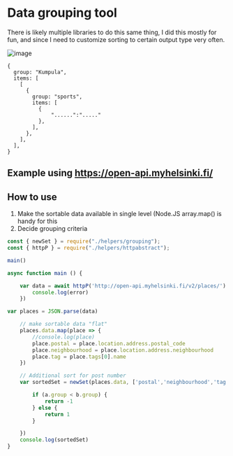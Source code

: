 
# Data grouping tool

There is likely multiple libraries to do this same thing, I did this mostly for fun, and since I need to customize sorting to certain output type very often.

![image](https://user-images.githubusercontent.com/58001986/146882914-5a1e0695-ae78-463a-b976-c91953cc0ef8.png)


```JS
{
  group: "Kumpula",
  items: [
    [
      {
        group: "sports",
        items: [
          {
              "......":"....."
          },
        ],
      },
    ],
  ],
}
```

## Example using https://open-api.myhelsinki.fi/

## How to use
1. Make the sortable data available in single level (Node.JS array.map() is handy for this
2. Decide grouping criteria

```js
const { newSet } = require("./helpers/grouping");
const { httpP } = require("./helpers/httpabstract");

main()

async function main () {

    var data = await httpP('http://open-api.myhelsinki.fi/v2/places/').catch((error) => {
        console.log(error)
    })

var places = JSON.parse(data)

    // make sortable data "flat"
    places.data.map(place => {
        //console.log(place)
        place.postal = place.location.address.postal_code
        place.neighbourhood = place.location.address.neighbourhood
        place.tag = place.tags[0].name
    })

    // Additional sort for post number
    var sortedSet = newSet(places.data, ['postal','neighbourhood','tag']).sort((a,b) => {

        if (a.group < b.group) {
            return -1
        } else {
            return 1
        }

    })
    console.log(sortedSet)
}

```

